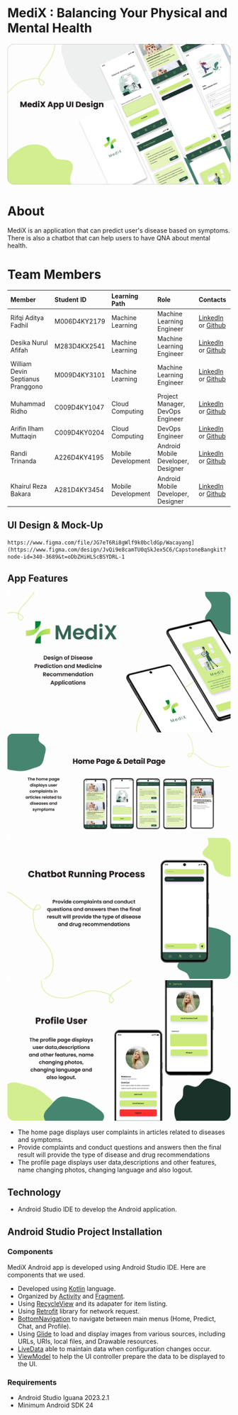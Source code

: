 # MediX : Balancing Your Physical and Mental Health
![Feature 1](https://github.com/medixapp/bangkit-capstone-project/blob/main/assets/medix1.png)

# About
MediX is an application that can predict user's disease based on symptoms. There is also a chatbot that can help users to have QNA about mental health.

# Team Members

| Member                            | Student ID     | Learning Path       | Role                                    | Contacts                      |
| :-------------------------------- | :------------- | :------------------ | :-------------------------------------- | :---------------------------- |
| Rifqi Aditya Fadhil               | M006D4KY2179   | Machine Learning    | Machine Learning Engineer               | [LinkedIn](https://www.linkedin.com/in/rifqiadityaf/) or [Github](https://github.com/rifqiadityaf)  |
| Desika Nurul Afifah               | M283D4KX2541   | Machine Learning    | Machine Learning Engineer               | [LinkedIn](https://www.linkedin.com/in/desika-nurul-afifah) or [Github](https://github.com/desikanra)  |
| William Devin Septianus Pranggono | M009D4KY3101   | Machine Learning    | Machine Learning Engineer               | [LinkedIn](https://www.linkedin.com/in/william-devin-septianus-pranggono-292206231/) or [Github](https://github.com/WilliamDevin23)  |
| Muhammad Ridho                    | C009D4KY1047   | Cloud Computing     | Project Manager, DevOps Engineer        | [LinkedIn]() or [Github](https://github.com/ridho237)  |
| Arifin Ilham Muttaqin             | C009D4KY0204   | Cloud Computing     | DevOps Engineer                         | [LinkedIn](https://www.linkedin.com/in/arifin-ilham-muttaqin-127981229/) or [Github](https://github.com/AL1isHere)  |
| Randi Trinanda                    | A226D4KY4195   | Mobile Development  | Android Mobile Developer, Designer      | [LinkedIn](https://www.linkedin.com/in/randi-trinanda-a6824a2b3/) or [Github](https://github.com/randi55)  |
| Khairul Reza Bakara               | A281D4KY3454   | Mobile Development  | Android Mobile Developer, Designer      | [LinkedIn]() or [Github]()  |

## UI Design & Mock-Up
```
https://www.figma.com/file/JG7eT6Ri8gWlf9k0bcldGp/Wacayang](https://www.figma.com/design/JvQi9e8camTU0qSkJex5C6/CapstoneBangkit?node-id=340-3689&t=oDbZHiHLScBSYDRL-1
```
## App Features
![Feature 1](https://github.com/medixapp/bangkit-capstone-project/blob/main/assets/medix0.png)
![Feature 2](https://github.com/medixapp/bangkit-capstone-project/blob/main/assets/medix2.png)
![Feature 3](https://github.com/medixapp/bangkit-capstone-project/blob/main/assets/medix3.png)
![Feature 4](https://github.com/medixapp/bangkit-capstone-project/blob/main/assets/medix4.png)
* The home page displays user complaints in articles related to diseases and symptoms.
* Provide complaints and conduct questions and answers then the final result will provide the type of disease and drug recommendations
* The profile page displays user data,descriptions and other features, name changing photos, changing language and also logout.

## Technology
* Android Studio IDE to develop the Android application.

## Android Studio Project Installation
### Components
MediX Android app is developed using Android Studio IDE. Here are components that we used.
* Developed using [Kotlin](https://kotlinlang.org/) language.
* Organized by [Activity](https://developer.android.com/reference/android/app/Activity) and [Fragment](https://developer.android.com/guide/fragments).
* Using [RecycleView](https://developer.android.com/guide/topics/ui/layout/recyclerview) and its adapater for item listing.
* Using [Retrofit](https://square.github.io/retrofit/) library for network request.
* [BottomNavigation](https://developer.android.com/reference/com/google/android/material/bottomnavigation/BottomNavigationView) to navigate between main menus (Home, Predict, Chat, and Profile).
* Using [Glide](https://bumptech.github.io/glide/) to load and display images from various sources, including URLs, URIs, local files, and Drawable resources.
* [LiveData](https://developer.android.com/reference/android/arch/lifecycle/LiveData) able to maintain data when configuration changes occur.
* [ViewModel](https://developer.android.com/reference/android/arch/lifecycle/ViewModel) to help the UI controller prepare the data to be displayed to the UI.

### Requirements
* Android Studio Iguana 2023.2.1 
* Minimum Android SDK 24
